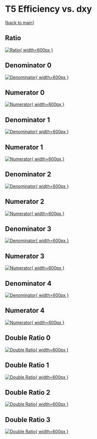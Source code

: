 # T5 Efficiency vs. dxy

[[back to main](./)]



## Ratio

[![Ratio](../mtv/var/T5_loweta_211_-1_eff_dxy.png){ width=600px }](../mtv/var/T5_loweta_211_-1_eff_dxy.pdf)

## Denominator 0

[![Denominator](../mtv/den/T5_loweta_211_-1_eff_dxy_den0.png){ width=600px }](../mtv/den/T5_loweta_211_-1_eff_dxy_den0.pdf)

## Numerator 0

[![Numerator](../mtv/num/T5_loweta_211_-1_eff_dxy_num0.png){ width=600px }](../mtv/num/T5_loweta_211_-1_eff_dxy_num0.pdf)

## Denominator 1

[![Denominator](../mtv/den/T5_loweta_211_-1_eff_dxy_den1.png){ width=600px }](../mtv/den/T5_loweta_211_-1_eff_dxy_den1.pdf)

## Numerator 1

[![Numerator](../mtv/num/T5_loweta_211_-1_eff_dxy_num1.png){ width=600px }](../mtv/num/T5_loweta_211_-1_eff_dxy_num1.pdf)

## Denominator 2

[![Denominator](../mtv/den/T5_loweta_211_-1_eff_dxy_den2.png){ width=600px }](../mtv/den/T5_loweta_211_-1_eff_dxy_den2.pdf)

## Numerator 2

[![Numerator](../mtv/num/T5_loweta_211_-1_eff_dxy_num2.png){ width=600px }](../mtv/num/T5_loweta_211_-1_eff_dxy_num2.pdf)

## Denominator 3

[![Denominator](../mtv/den/T5_loweta_211_-1_eff_dxy_den3.png){ width=600px }](../mtv/den/T5_loweta_211_-1_eff_dxy_den3.pdf)

## Numerator 3

[![Numerator](../mtv/num/T5_loweta_211_-1_eff_dxy_num3.png){ width=600px }](../mtv/num/T5_loweta_211_-1_eff_dxy_num3.pdf)

## Denominator 4

[![Denominator](../mtv/den/T5_loweta_211_-1_eff_dxy_den4.png){ width=600px }](../mtv/den/T5_loweta_211_-1_eff_dxy_den4.pdf)

## Numerator 4

[![Numerator](../mtv/num/T5_loweta_211_-1_eff_dxy_num4.png){ width=600px }](../mtv/num/T5_loweta_211_-1_eff_dxy_num4.pdf)

## Double Ratio 0

[![Double Ratio](../mtv/ratio/T5_loweta_211_-1_eff_dxy_ratio0.png){ width=600px }](../mtv/ratio/T5_loweta_211_-1_eff_dxy_ratio0.pdf)

## Double Ratio 1

[![Double Ratio](../mtv/ratio/T5_loweta_211_-1_eff_dxy_ratio1.png){ width=600px }](../mtv/ratio/T5_loweta_211_-1_eff_dxy_ratio1.pdf)

## Double Ratio 2

[![Double Ratio](../mtv/ratio/T5_loweta_211_-1_eff_dxy_ratio2.png){ width=600px }](../mtv/ratio/T5_loweta_211_-1_eff_dxy_ratio2.pdf)

## Double Ratio 3

[![Double Ratio](../mtv/ratio/T5_loweta_211_-1_eff_dxy_ratio3.png){ width=600px }](../mtv/ratio/T5_loweta_211_-1_eff_dxy_ratio3.pdf)

